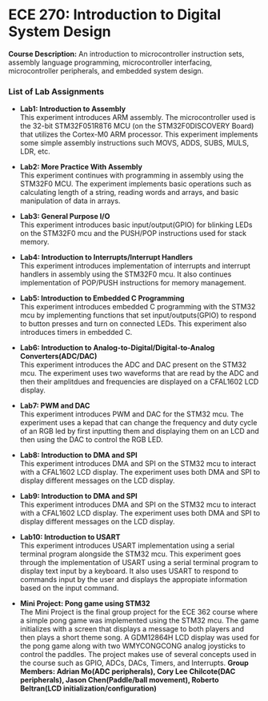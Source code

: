 # **ECE 270: Introduction to Digital System Design**

**Course Description:**
An introduction to microcontroller instruction sets, assembly language programming, microcontroller interfacing, microcontroller peripherals, and embedded system design. 

### **List of Lab Assignments**

- **Lab1: Introduction to Assembly**<br/>
This experiment introduces ARM assembly. The microcontroller used is the 32-bit STM32F051R8T6 MCU (on the STM32F0DISCOVERY Board) that utilizes the Cortex-M0 ARM processor. This experiment implements some simple assembly instructions such MOVS, ADDS, SUBS, MULS, LDR, etc.

- **Lab2: More Practice With Assembly**<br/>
This experiment continues with programming in assembly using the STM32F0 MCU. The experiment implements basic operations such as calculating length of a string, reading words and arrays, and basic manipulation of data in arrays.  

- **Lab3: General Purpose I/O**<br/>
This experiment introduces basic input/output(GPIO) for blinking LEDs on the STM32F0 mcu and the PUSH/POP instructions used for stack memory.

- **Lab4: Introduction to Interrupts/Interrupt Handlers**<br/>
This experiment introduces implementation of interrupts and interrupt handlers in assembly using the STM32F0 mcu. It also continues implementation of POP/PUSH instructions for memory management. 

- **Lab5: Introduction to Embedded C Programming**<br/>
This experiment introduces embedded C programming with the STM32 mcu by implementing functions that set input/outputs(GPIO) to respond to button presses and turn on connected LEDs. This experiment also introduces timers in embedded C.

- **Lab6: Introduction to Analog-to-Digital/Digital-to-Analog Converters(ADC/DAC)**<br/>
This experiment introduces the ADC and DAC present on the STM32 mcu. The experiment uses two waveforms that are read by the ADC and then their amplitdues and frequencies are displayed on a CFAL1602 LCD display. 

- **Lab7: PWM and DAC**<br/>
This experiment introduces PWM and DAC for the STM32 mcu. The experiment uses a kepad that can change the frequency and duty cycle of an RGB led by first inputting them and displaying them on an LCD and then using the DAC to control the RGB LED.

- **Lab8: Introduction to DMA and SPI**<br/>
This experiment introduces DMA and SPI on the STM32 mcu to interact with a CFAL1602 LCD display. The experiment uses both DMA and SPI to display different messages on the LCD display.

- **Lab9: Introduction to DMA and SPI**<br/>
This experiment introduces DMA and SPI on the STM32 mcu to interact with a CFAL1602 LCD display. The experiment uses both DMA and SPI to display different messages on the LCD display.

- **Lab10: Introduction to USART**<br/>
This experiment introduces USART implementation using a serial terminal program alongside the STM32 mcu. This experiment goes through the implementation of USART using a serial terminal program to display text input by a keyboard. It also uses USART to respond to commands input by the user and displays the appropiate information based on the input command.

- **Mini Project: Pong game using STM32**<br/>
The Mini Project is the final group project for the ECE 362 course where a simple pong game was implemented using the STM32 mcu. The game initializes with a screen that displays a message to both players and then plays a short theme song. A GDM12864H LCD display was used for the pong game along with two WMYCONGCONG analog joysticks to control the paddles. The project makes use of several concepts used in the course such as GPIO, ADCs, DACs, Timers, and Interrupts. **Group Members: Adrian Mo(ADC peripherals), Cory Lee Chilcote(DAC peripherals), Jason Chen(Paddle/ball movement), Roberto Beltran(LCD initialization/configuration)**